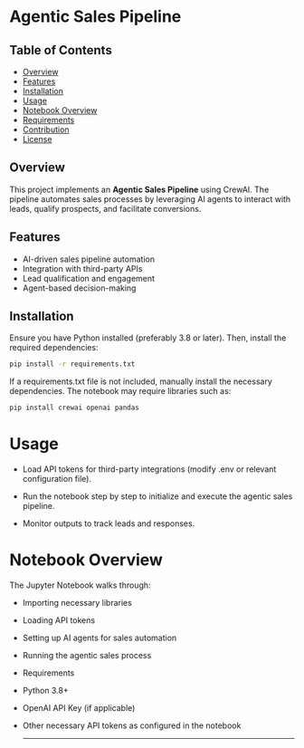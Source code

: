# Agentic Sales Pipeline

## Table of Contents
- [Overview](#overview)
- [Features](#features)
- [Installation](#installation)
- [Usage](#usage)
- [Notebook Overview](#notebook-overview)
- [Requirements](#requirements)
- [Contribution](#contribution)
- [License](#license)

## Overview
This project implements an **Agentic Sales Pipeline** using CrewAI. The pipeline automates sales processes by leveraging AI agents to interact with leads, qualify prospects, and facilitate conversions.

## Features
- AI-driven sales pipeline automation
- Integration with third-party APIs
- Lead qualification and engagement
- Agent-based decision-making

## Installation

Ensure you have Python installed (preferably 3.8 or later). Then, install the required dependencies:

```bash
pip install -r requirements.txt
```
If a requirements.txt file is not included, manually install the necessary dependencies. The notebook may require libraries such as:

```bash
pip install crewai openai pandas
```

# Usage
- Load API tokens for third-party integrations (modify .env or relevant configuration file).
  
- Run the notebook step by step to initialize and execute the agentic sales pipeline.
  
- Monitor outputs to track leads and responses.

# Notebook Overview
The Jupyter Notebook walks through:

- Importing necessary libraries
  
- Loading API tokens
  
- Setting up AI agents for sales automation
  
- Running the agentic sales process
  
- Requirements
  
- Python 3.8+

- OpenAI API Key (if applicable)
  
- Other necessary API tokens as configured in the notebook

  ----------------------------------------------------------------------------------------------------------------------------------------------------------------------------------------
